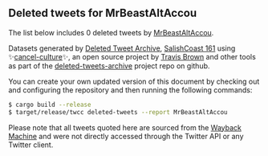 ## Deleted tweets for MrBeastAltAccou

The list below includes 0 deleted tweets by
[MrBeastAltAccou](https://twitter.com/MrBeastAltAccou).



Datasets generated by [Deleted Tweet Archive](https://twitter.com/deletedtweet161), 
[SalishCoast 161](https://twitter.com/SalishCoastA) using 
✨[cancel-culture](https://github.com/travisbrown/cancel-culture)✨, an open source project by 
[Travis Brown](https://twitter.com/travisbrown) and other tools as part of the 
[deleted-tweets-archive](https://github.com/salcoast/deleted-tweets-archive/) project repo on github.

You can create your own updated version of this document by checking out and configuring the
repository and then running the following commands:

```bash
$ cargo build --release
$ target/release/twcc deleted-tweets --report MrBeastAltAccou
```

Please note that all tweets quoted here are sourced from the
[Wayback Machine](https://web.archive.org) and were not directly accessed through the Twitter API or
any Twitter client.

